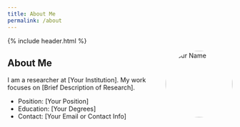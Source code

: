 ```yaml
---
title: About Me
permalink: /about
---
```


{% include header.html %}

<img src="/assets/profile.jpg" alt="Your Name" style="width:150px; border-radius:50%; float:right; margin-left:20px;"/>

## About Me

I am a researcher at [Your Institution]. My work focuses on [Brief Description of Research].

- Position: [Your Position]
- Education: [Your Degrees]
- Contact: [Your Email or Contact Info]